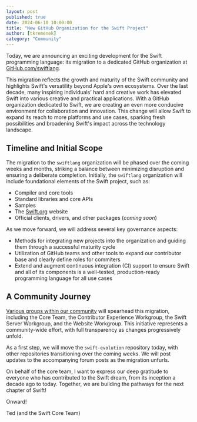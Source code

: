 ```yaml
---
layout: post
published: true
date: 2024-06-10 10:00:00
title: "New GitHub Organization for the Swift Project"
author: [tkremenek]
category: "Community"
---
```


Today, we are announcing an exciting development for the Swift programming language: its migration to a dedicated GitHub organization at [GitHub.com/swiftlang](http://github.com/swiftlang).

This migration reflects the growth and maturity of the Swift community and highlights Swift's versatility beyond Apple's own ecosystems. Over the last decade, many inspiring individuals' hard and creative work has elevated Swift into various creative and practical applications. With a GitHub organization dedicated to Swift, we are creating an even more conducive environment for collaboration and innovation. This change will allow Swift to expand its reach to more platforms and use cases, sparking fresh possibilities and broadening Swift's impact across the technology landscape.

## Timeline and Initial Scope

The migration to the `swiftlang` organization will be phased over the coming weeks and months, striking a balance between minimizing disruption and ensuring a deliberate completion. Initially, the `swiftlang` organization will include foundational elements of the Swift project, such as:

* Compiler and core tools
* Standard libraries and core APIs
* Samples
* The [Swift.org](http://swift.org/) website
* Official clients, drivers, and other packages (*coming soon*)

As we move forward, we will address several key governance aspects:

* Methods for integrating new projects into the organization and guiding them through a successful maturity cycle
* Utilization of GitHub teams and other tools to expand our contributor base and clearly define roles for commiters
* Extend and augment continuous integration (CI) support to ensure Swift and all of its components is a well-tested, production-ready programming language for all use cases

## A Community Journey

[Various groups within our community](https://www.swift.org/community/#community-structure) will spearhead this migration, including the Core Team, the Contributor Experience Workgroup, the Swift Server Workgroup, and the Website Workgroup. This initiative represents a community-wide effort, with full transparency as changes progressively unfold.

As a first step, we will move the `swift-evolution` repository today, with other repositories transitioning over the coming weeks. We will post updates to the accompanying forum posts as the migration unfurls.

On behalf of the core team, I want to express our deep gratitude to everyone who has contributed to the Swift dream, from its inception a decade ago to today.  Together, we are building the pathways for the next chapter of Swift!

Onward!

Ted (and the Swift Core Team)
